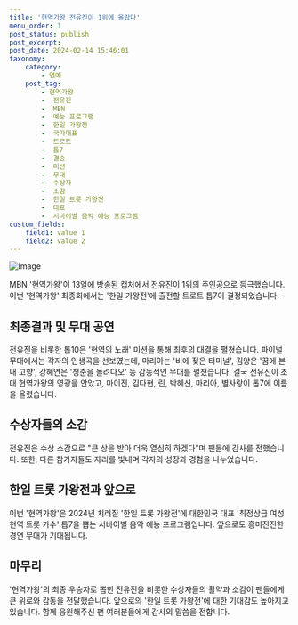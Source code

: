 ```yaml
---
title: '현역가왕 전유진이 1위에 올랐다'
menu_order: 1
post_status: publish
post_excerpt: 
post_date: 2024-02-14 15:46:01
taxonomy:
    category:
        - 연예
    post_tag:
        - 현역가왕
        -  전유진
        -  MBN
        -  예능 프로그램
        -  한일 가왕전
        -  국가대표
        -  트로트
        -  톱7
        -  결승
        -  미션
        -  무대
        -  수상자
        -  소감
        -  한일 트롯 가왕전
        -  대표
        -  서바이벌 음악 예능 프로그램
custom_fields:
    field1: value 1
    field2: value 2
---
```


![Image](https://ssl.pstatic.net/mimgnews/image/421/2024/02/14/0007349190_001_20240214071501485.jpg?type=w540)

MBN '현역가왕'이 13일에 방송된 캡처에서 전유진이 1위의 주인공으로 등극했습니다. 이번 '현역가왕' 최종회에서는 '한일 가왕전'에 출전할 트로트 톱7이 결정되었습니다. 
## 최종결과 및 무대 공연
전유진을 비롯한 톱10은 '현역의 노래' 미션을 통해 최후의 대결을 펼쳤습니다. 파이널 무대에서는 각자의 인생곡을 선보였는데, 마리아는 '비에 젖은 터미널', 김양은 '꿈에 본 내 고향', 강혜연은 '청춘을 돌려다오' 등 감동적인 무대를 펼쳤습니다. 결국 전유진이 초대 현역가왕의 영광을 안았고, 마이진, 김다현, 린, 박혜신, 마리아, 별사랑이 톱7에 이름을 올렸습니다.
## 수상자들의 소감
전유진은 수상 소감으로 "큰 상을 받아 더욱 열심히 하겠다"며 팬들에 감사를 전했습니다. 또한, 다른 참가자들도 자리를 빛내며 각자의 성장과 경험을 나누었습니다.
## 한일 트롯 가왕전과 앞으로
이번 '현역가왕'은 2024년 치러질 '한일 트롯 가왕전'에 대한민국 대표 '최정상급 여성 현역 트롯 가수' 톱7을 뽑는 서바이벌 음악 예능 프로그램입니다. 앞으로도 흥미진진한 경연 무대가 기대됩니다.
## 마무리
'현역가왕'의 최종 우승자로 뽑힌 전유진을 비롯한 수상자들의 활약과 소감이 팬들에게 큰 위로와 감동을 전달했습니다. 앞으로의 '한일 트롯 가왕전'에 대한 기대감도 높아지고 있습니다. 함께 응원해주신 팬 여러분들에게 감사의 말씀을 전합니다.
